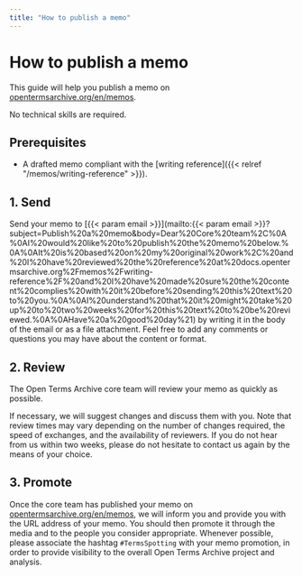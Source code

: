 ```yaml
---
title: "How to publish a memo"
---
```


# How to publish a memo

This guide will help you publish a memo on [opentermsarchive.org/en/memos](https://opentermsarchive.org/en/memos/).

No technical skills are required.

## Prerequisites

- A drafted memo compliant with the [writing reference]({{< relref "/memos/writing-reference" >}}).

## 1. Send

Send your memo to [{{< param email >}}](mailto:{{< param email >}}?subject=Publish%20a%20memo&body=Dear%20Core%20team%2C%0A%0AI%20would%20like%20to%20publish%20the%20memo%20below.%0A%0AIt%20is%20based%20on%20my%20original%20work%2C%20and%20I%20have%20reviewed%20the%20reference%20at%20docs.opentermsarchive.org%2Fmemos%2Fwriting-reference%2F%20and%20I%20have%20made%20sure%20the%20content%20complies%20with%20it%20before%20sending%20this%20text%20to%20you.%0A%0AI%20understand%20that%20it%20might%20take%20up%20to%20two%20weeks%20for%20this%20text%20to%20be%20reviewed.%0A%0AHave%20a%20good%20day%21) by writing it in the body of the email or as a file attachment. Feel free to add any comments or questions you may have about the content or format.

## 2. Review

The Open Terms Archive core team will review your memo as quickly as possible.

If necessary, we will suggest changes and discuss them with you. Note that review times may vary depending on the number of changes required, the speed of exchanges, and the availability of reviewers. If you do not hear from us within two weeks, please do not hesitate to contact us again by the means of your choice.

## 3. Promote

Once the core team has published your memo on [opentermsarchive.org/en/memos](https://opentermsarchive.org/en/memos/), we will inform you and provide you with the URL address of your memo. You should then promote it through the media and to the people you consider appropriate. Whenever possible, please associate the hashtag `#TermsSpotting` with your memo promotion, in order to provide visibility to the overall Open Terms Archive project and analysis.
